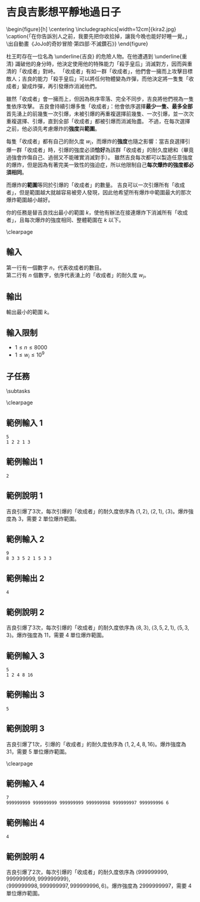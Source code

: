 # 吉良吉影想平靜地過日子

\begin{figure}[h]
\centering
\includegraphics[width=12cm]{kira2.jpg}
\caption{「在你告訴別人之前，我要先把你收拾掉，讓我今晚也能好好睡一覺。」 \\出自動畫《JoJo的奇妙冒險·第四部·不滅鑽石》}
\end{figure}

杜王町存在一位名為 \underline{吉良} 的危險人物。在他遭遇到 \underline{重清} 識破他的身分時，他決定使用他的特殊能力「殺手皇后」消滅對方，因而與重清的「收成者」對峙。
「收成者」有如一群「收成者」，他們會一擁而上攻擊目標敵人；吉良的能力「殺手皇后」可以將任何物體變為炸彈，而他決定將一隻隻「收成者」變成炸彈，再引發爆炸消滅他們。  

雖然「收成者」會一擁而上，但因為秩序零落、完全不同步，吉良將他們視為一隻隻依序攻擊。
吉良會持續引爆多隻「收成者」：他會依序選擇**最少一隻、最多全部**首先湧上的前幾隻一次引爆，未被引爆的再重複選擇前幾隻、一次引爆，並一次次重複選擇、引爆，直到全部「收成者」都被引爆而消滅殆盡。
不過，在每次選擇之前，他必須先考慮爆炸的**強度**與**範圍**。

每隻「收成者」都有自己的耐久度 $w_i$，而爆炸的**強度**也隨之影響：當吉良選擇引爆一群「收成者」時，引爆的強度必須**恰好**為該群「收成者」的耐久度總和（畢竟過強會炸傷自己、過弱又不能確實消滅對手）。
雖然吉良每次都可以製造任意強度的爆炸，但是因為有著完美一致性的強迫症，所以他限制自己**每次爆炸的強度都必須相同**。

而爆炸的**範圍**等同於引爆的「收成者」的數量。
吉良可以一次引爆所有「收成者」，但是範圍越大就越容易被旁人發現，因此他希望所有爆炸中範圍最大的那次爆炸範圍越小越好。

你的任務是替吉良找出最小的範圍 $k$，使他有辦法在接連爆炸下消滅所有「收成者」，且每次爆炸的強度相同、整體範圍在 $k$ 以下。

\clearpage

## 輸入
第一行有一個數字 $n$，代表收成者的數目。  
第二行有 $n$ 個數字，依序代表湧上的「收成者」的耐久度 $w_i$。

## 輸出
輸出最小的範圍 $k$。

## 輸入限制
- $1 \leq n \leq 8000$
- $1 \leq w_i \leq 10^9$

## 子任務
\subtasks

\clearpage

## 範例輸入 1
```
5
1 2 2 1 3
```

## 範例輸出 1
```
2
```

## 範例說明 1
吉良引爆了$3$次，每次引爆的「收成者」的耐久度依序為 $\langle 1, 2\rangle$, $\langle 2, 1\rangle$, $\langle 3\rangle$。爆炸強度為 $3$，需要 $2$ 單位爆炸範圍。

## 範例輸入 2
```
9
8 3 3 5 2 1 5 3 3
```

## 範例輸出 2
```
4
```

## 範例說明 2
吉良引爆了$3$次，每次引爆的「收成者」的耐久度依序為 $\langle 8, 3\rangle$, $\langle 3, 5, 2, 1\rangle$, $\langle 5, 3, 3\rangle$。爆炸強度為 $11$，需要 $4$ 單位爆炸範圍。

## 範例輸入 3
```
5
1 2 4 8 16
```

## 範例輸出 3
```
5
```

## 範例說明 3
吉良引爆了$1$次，引爆的「收成者」的耐久度依序為 $\langle 1, 2, 4, 8, 16\rangle$。爆炸強度為 $31$，需要 $5$ 單位爆炸範圍。

\clearpage

## 範例輸入 4
```
7
999999999 999999999 999999999 999999998 999999997 999999996 6
```

## 範例輸出 4
```
4
```

## 範例說明 4
吉良引爆了$2$次，每次引爆的「收成者」的耐久度依序為 $\langle 999999999, 999999999, 999999999\rangle$,  
$\langle 999999998, 999999997, 999999996, 6\rangle$。爆炸強度為 $2999999997$，需要 $4$ 單位爆炸範圍。
